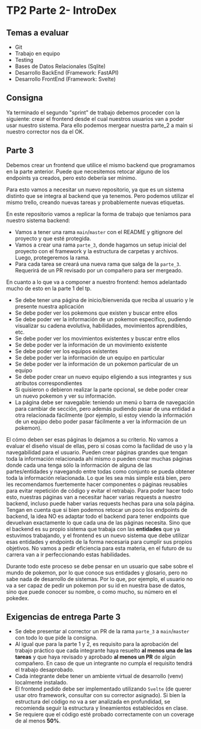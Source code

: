 # TP2 Parte 2- IntroDex

## Temas a evaluar

- Git
- Trabajo en equipo
- Testing
- Bases de Datos Relacionales (Sqlite)
- Desarrollo BackEnd (Framework: FastAPI)
- Desarrollo FrontEnd (Framework: Svelte)


## Consigna

Ya terminado el segundo "sprint" de trabajo debemos proceder con la siguiente: crear el frontend desde el cual nuestros usuarios van a poder usar nuestro sistema. Para ello podemos mergear nuestra parte_2 a main si nuestro corrector nos da el OK.

## Parte 3

Debemos crear un frontend que utilice el mismo backend que programamos en la parte anterior. Puede que necesitemos retocar alguno de los endpoints ya creados, pero esto debería ser mínimo.

Para esto vamos a necesitar un nuevo repositorio, ya que es un sistema distinto que se integra al backend que ya tenemos. Pero podemos utilizar el mismo trello, creando nuevas tareas y probablemente nuevas etiquetas.

En este repositorio vamos a replicar la forma de trabajo que teníamos para nuestro sistema backend:
- Vamos a tener una rama `main`/`master` con el README y gitignore del proyecto y que esté protegida.
- Vamos a crear una rama `parte_3`, donde hagamos un setup inicial del proyecto con el framework y la estructura de carpetas y archivos. Luego, protegeremos la rama.
- Para cada tarea se creará una nueva rama que salga de la `parte_3`. Requerirá de un PR revisado por un compañero para ser mergeado.

En cuanto a lo que va a componer a nuestro frontend: hemos adelantado mucho de esto en la parte 1 del tp.
- Se debe tener una página de inicio/bienvenida que reciba al usuario y le presente nuestra aplicación
- Se debe poder ver los pokemons que existen y buscar entre ellos
- Se debe poder ver la información de un pokemon específico, pudiendo visualizar su cadena evolutiva, habilidades,  movimientos aprendibles, etc.
- Se debe poder ver los movimientos existentes y buscar entre ellos
- Se debe poder ver la información de un movimiento existente
- Se debe poder ver los equipos existentes
- Se debe poder ver la información de un equipo en particular
- Se debe poder ver la información de un pokemon particular de un equipo
- Se debe poder crear un nuevo equipo eligiendo a sus integrantes y sus atributos correspondientes
- Si quisieron o debieron realizar la parte opcional, se debe poder crear un nuevo pokemon y ver su información.
- La página debe ser navegable: teniendo un menú o barra de navegación para cambiar de sección, pero además pudiendo pasar de una entidad a otra relacionada fácilmente (por ejemplo, si estoy viendo la información de un equipo debo poder pasar fácilmente a ver la información de un pokemon).

El cómo deben ser esas páginas lo dejamos a su criterio. No vamos a evaluar el diseño visual de ellas, pero sí cosas como la facilidad de uso y la navegabilidad para el usuario. Pueden crear páginas grandes que tengan toda la información relacionada ahí mismo o pueden crear muchas páginas donde cada una tenga sólo la información de alguna de las partes/entidades y navegando entre todas como conjunto se pueda obtener toda la información relacionada. Lo que les sea más simple está bien, pero les recomendamos fuertemente hacer componentes o páginas reusables para evitar repetición de código y evitar el retrabajo.
Para poder hacer todo esto, nuestras páginas van a necesitar hacer varias requests a nuestro backend, incluso puede haber varias requests hechas para una sola página. Tengan en cuenta que si bien podemos retocar un poco los endpoints de backend, la idea NO es adaptar todo el backend para tener endpoints que devuelvan exactamente lo que cada una de las páginas necesita. Sino que el backend es su propio sistema que trabaja con las **entidades** que ya estuvimos trabajando, y el frontend es un nuevo sistema que debe utilizar esas entidades y endpoints de la forma necesaria para cumplir sus propios objetivos. No vamos a pedir eficiencia para esta materia, en el futuro de su carrera van a ir perfeccionando estas habilidades.

Durante todo este proceso se debe pensar en un usuario que sabe sobre el mundo de pokemon, por lo que conoce sus entidades y glosario, pero no sabe nada de desarrollo de sistemas. Por lo que, por ejemplo, el usuario no va a ser capaz de pedir un pokemon por su id en nuestra base de datos, sino que puede conocer su nombre, o como mucho, su número en el pokedex.

## Exigencias de entrega Parte 3

- Se debe presentar al corrector un PR de la rama `parte_3` a `main`/`master` con todo lo que pide la consigna.
- Al igual que para la parte 1 y 2, es requisito para la aprobación del trabajo práctico que cada integrante haya resuelto **al menos una de las tareas** y que haya revisado y aprobado **al menos un PR** de algún compañero. En caso de que un integrante no cumpla el requisito tendrá el trabajo desaprobado.
- Cada integrante debe tener un ambiente virtual de desarrollo (venv) localmente instalado.
- El frontend pedido debe ser implementado utilizando `Svelte` (de querer usar otro framework, consultar con su corrector asignado). Si bien la estructura del código no va a ser analizada en profundidad, se recomienda seguir la estructura y lineamientos establecidos en clase.
- Se requiere que el código esté probado correctamente con un coverage de al menos **50%**.
